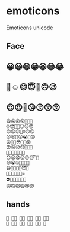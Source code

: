 # emoticons
Emoticons unicode
## Face

  ##  😀😃😄😁😆😅😂
  ##  🤣☺️😊😇🙂🙃😉
  ##  😌😍🥰😘😗😙😚
    😋😛😝😜🤪🤨🧐
    🤓😎🤩🥳😏😒😞
    😔😟😕🙁☹️😣😖
    😫😩🥺😢😭😤😠
    😡🤬🤯😳🥵🥶😱
    😨😰😥😓🤗🤔🤭
    🤫🤥😶😐😑😬🙄
    😯😦😧😮😲😴🤤
    😪😵🤐🥴🤢🤮🤧
    😷🤒🤕🤑🤠😈👿
    👹👺🤡💩👻💀☠️
    👽👾🤖🎃😺😸😹
    😻😼😽🙀😿😾
## hands    
    🤲 🤲🏻 🤲🏼 🤲🏽 🤲🏾 🤲🏿
    👐 👐🏻 👐🏼 👐🏽 👐🏾 👐
